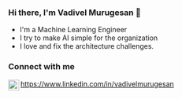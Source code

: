 ### Hi there, I'm Vadivel Murugesan 👋

- I'm a Machine Learning Engineer
- I try to make AI simple for the organization
- I love and fix the architecture challenges.


### Connect with me

<img align="left" alt="vadivelmurugesan | LinkedIn" width="22px" src="https://cdn.jsdelivr.net/npm/simple-icons@v3/icons/linkedin.svg" /> https://www.linkedin.com/in/vadivelmurugesan

<br />
<br />
